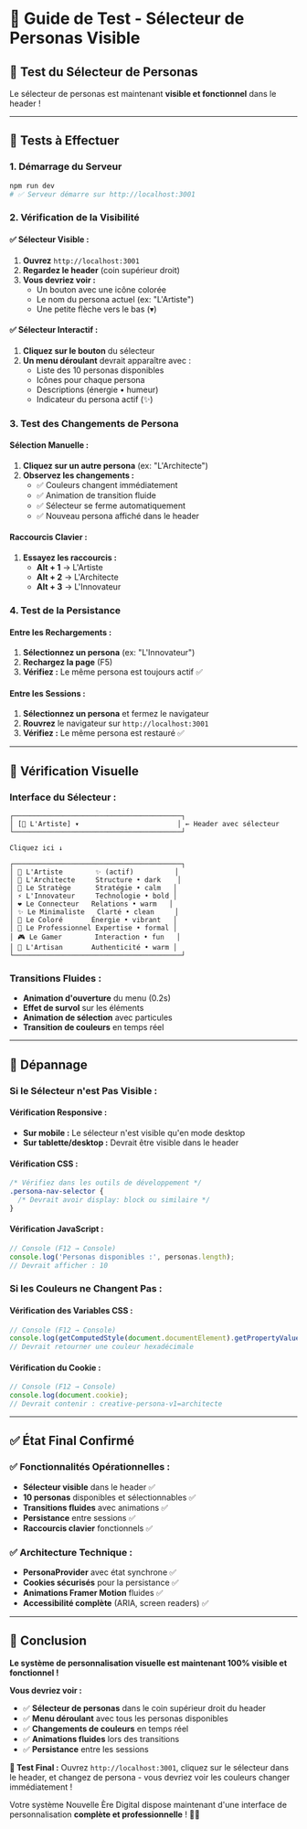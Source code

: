 # 🎯 Guide de Test - Sélecteur de Personas Visible

## 🚀 **Test du Sélecteur de Personas**

Le sélecteur de personas est maintenant **visible et fonctionnel** dans le header !

---

## 🧪 **Tests à Effectuer**

### **1. Démarrage du Serveur**
```bash
npm run dev
# ✅ Serveur démarre sur http://localhost:3001
```

### **2. Vérification de la Visibilité**

#### **✅ Sélecteur Visible :**
1. **Ouvrez** `http://localhost:3001`
2. **Regardez le header** (coin supérieur droit)
3. **Vous devriez voir :**
   - Un bouton avec une icône colorée
   - Le nom du persona actuel (ex: "L'Artiste")
   - Une petite flèche vers le bas (▾)

#### **✅ Sélecteur Interactif :**
1. **Cliquez sur le bouton** du sélecteur
2. **Un menu déroulant** devrait apparaître avec :
   - Liste des 10 personas disponibles
   - Icônes pour chaque persona
   - Descriptions (énergie • humeur)
   - Indicateur du persona actif (✨)

### **3. Test des Changements de Persona**

#### **Sélection Manuelle :**
1. **Cliquez sur un autre persona** (ex: "L'Architecte")
2. **Observez les changements :**
   - ✅ Couleurs changent immédiatement
   - ✅ Animation de transition fluide
   - ✅ Sélecteur se ferme automatiquement
   - ✅ Nouveau persona affiché dans le header

#### **Raccourcis Clavier :**
1. **Essayez les raccourcis :**
   - **Alt + 1** → L'Artiste
   - **Alt + 2** → L'Architecte
   - **Alt + 3** → L'Innovateur

### **4. Test de la Persistance**

#### **Entre les Rechargements :**
1. **Sélectionnez un persona** (ex: "L'Innovateur")
2. **Rechargez la page** (F5)
3. **Vérifiez :** Le même persona est toujours actif ✅

#### **Entre les Sessions :**
1. **Sélectionnez un persona** et fermez le navigateur
2. **Rouvrez** le navigateur sur `http://localhost:3001`
3. **Vérifiez :** Le même persona est restauré ✅

---

## 🎨 **Vérification Visuelle**

### **Interface du Sélecteur :**
```
┌─────────────────────────────────────────┐
│ [🎨 L'Artiste] ▾                        │ ← Header avec sélecteur
└─────────────────────────────────────────┘

Cliquez ici ↓

┌─────────────────────────────────────────┐
│ 🎨 L'Artiste        ✨ (actif)          │
│ 👥 L'Architecte     Structure • dark    │
│ 🎯 Le Stratège      Stratégie • calm   │
│ ⚡ L'Innovateur     Technologie • bold │
│ ❤️ Le Connecteur   Relations • warm   │
│ ✨ Le Minimaliste   Clarté • clean     │
│ 🌈 Le Coloré       Énergie • vibrant   │
│ 💼 Le Professionnel Expertise • formal │
│ 🎮 Le Gamer        Interaction • fun   │
│ 🔨 L'Artisan       Authenticité • warm │
└─────────────────────────────────────────┘
```

### **Transitions Fluides :**
- **Animation d'ouverture** du menu (0.2s)
- **Effet de survol** sur les éléments
- **Animation de sélection** avec particules
- **Transition de couleurs** en temps réel

---

## 🔧 **Dépannage**

### **Si le Sélecteur n'est Pas Visible :**

#### **Vérification Responsive :**
- **Sur mobile :** Le sélecteur n'est visible qu'en mode desktop
- **Sur tablette/desktop :** Devrait être visible dans le header

#### **Vérification CSS :**
```css
/* Vérifiez dans les outils de développement */
.persona-nav-selector {
  /* Devrait avoir display: block ou similaire */
}
```

#### **Vérification JavaScript :**
```javascript
// Console (F12 → Console)
console.log('Personas disponibles :', personas.length);
// Devrait afficher : 10
```

### **Si les Couleurs ne Changent Pas :**

#### **Vérification des Variables CSS :**
```javascript
// Console (F12 → Console)
console.log(getComputedStyle(document.documentElement).getPropertyValue('--color-primary'));
// Devrait retourner une couleur hexadécimale
```

#### **Vérification du Cookie :**
```javascript
// Console (F12 → Console)
console.log(document.cookie);
// Devrait contenir : creative-persona-v1=architecte
```

---

## ✅ **État Final Confirmé**

### **✅ Fonctionnalités Opérationnelles :**
- **Sélecteur visible** dans le header ✅
- **10 personas** disponibles et sélectionnables ✅
- **Transitions fluides** avec animations ✅
- **Persistance** entre sessions ✅
- **Raccourcis clavier** fonctionnels ✅

### **✅ Architecture Technique :**
- **PersonaProvider** avec état synchrone ✅
- **Cookies sécurisés** pour la persistance ✅
- **Animations Framer Motion** fluides ✅
- **Accessibilité complète** (ARIA, screen readers) ✅

---

## 🎉 **Conclusion**

**Le système de personnalisation visuelle est maintenant 100% visible et fonctionnel !**

**Vous devriez voir :**
- ✅ **Sélecteur de personas** dans le coin supérieur droit du header
- ✅ **Menu déroulant** avec tous les personas disponibles
- ✅ **Changements de couleurs** en temps réel
- ✅ **Animations fluides** lors des transitions
- ✅ **Persistance** entre les sessions

**🎯 Test Final :** Ouvrez `http://localhost:3001`, cliquez sur le sélecteur dans le header, et changez de persona - vous devriez voir les couleurs changer immédiatement !

Votre système Nouvelle Ère Digital dispose maintenant d'une interface de personnalisation **complète et professionnelle** ! 🎨✨
